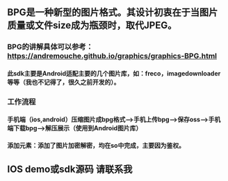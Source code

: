 ## BPG是一种新型的图片格式。其设计初衷在于当图片质量或文件size成为瓶颈时，取代JPEG。
### BPG的讲解具体可以参考：https://andremouche.github.io/graphics/graphics-BPG.html

#### 此sdk主要是Android适配主要的几个图片库，如：freco，imagedownloader等等（我也不记得了，很久之前开发的）。

### 工作流程

#### 手机端（ios,android）压缩图片成bpg格式-->手机上传bpg-->保存oss-->手机端下载bpg-->解压展示（使用到Android图片库）
#### 添加元素：添加了图片加密解密，均在so中完成，主要因为鉴权。

## IOS demo或sdk源码 请联系我
